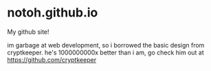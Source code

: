 # notoh.github.io
My github site!


im garbage at web development, so i borrowed the basic design from cryptkeeper. he's 1000000000x better than i am, go check him out at https://github.com/cryptkeeper
